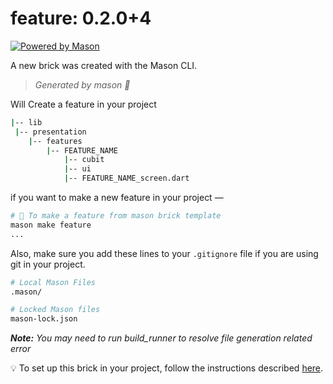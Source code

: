 # feature: 0.2.0+4

[![Powered by Mason](https://img.shields.io/endpoint?url=https%3A%2F%2Ftinyurl.com%2Fmason-badge)](https://github.com/felangel/mason)

A new brick was created with the Mason CLI.

> _Generated by mason 🧱_

Will Create a feature in your project

```sh
|-- lib
 |-- presentation
    |-- features
        |-- FEATURE_NAME
            |-- cubit
            |-- ui
            |-- FEATURE_NAME_screen.dart
```

if you want to make a new feature in your project —

```sh
# 🚀 To make a feature from mason brick template
mason make feature
...
```

Also, make sure you add these lines to your `.gitignore` file if you are using git in your project.

```sh
# Local Mason Files
.mason/

# Locked Mason files
mason-lock.json
```

_**Note:** You may need to run build_runner to resolve file generation related error_

💡 To set up this brick in your project, follow the instructions described [here](../../README.md#installation).
